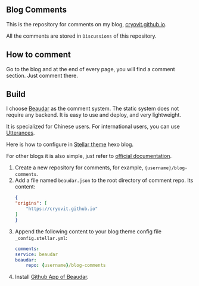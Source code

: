 ## Blog Comments

This is the repository for comments on my blog, [cryovit.github.io](https://cryovit.github.io).

All the comments are stored in `Discussions` of this repository.

## How to comment

Go to the blog and at the end of every page, you will find a comment section. Just comment there.

## Build

I choose [Beaudar](https://beaudar.lipk.org/) as the comment system. The static system does not require any backend. It is easy to use and deploy, and very lightweight.

It is specialized for Chinese users. For international users, you can use [Utterances](https://utteranc.es/).

Here is how to configure in [Stellar theme](https://github.com/xaoxuu/hexo-theme-stellar) hexo blog.

For other blogs it is also simple, just refer to [official documentation](https://beaudar.lipk.org/).

1. Create a new repository for comments, for example, `{username}/blog-comments`.
2. Add a file named `beaudar.json` to the root directory of comment repo. Its content:
    ```json
    {
    "origins": [
        "https://cryovit.github.io"
    ]
    }
    ```
3. Append the following content to your blog theme config file `_config.stellar.yml`:
    ```yaml
    comments:
    service: beaudar
    beaudar:
        repo: {username}/blog-comments
    ```
4. Install [Github App of Beaudar](https://github.com/apps/beaudar).
